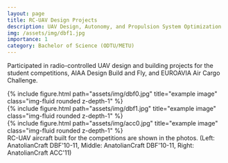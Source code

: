 ```yaml
---
layout: page
title: RC-UAV Design Projects
description: UAV Design, Autonomy, and Propulsion System Optimization  
img: /assets/img/dbf1.jpg
importance: 1
category: Bachelor of Science (ODTU/METU)
---
```


Participated in radio-controlled UAV design and building projects for the student competitions, AIAA Design Build and Fly, and EUROAVIA Air Cargo Challenge. 


<div class="row">
    <div class="col-sm mt-3 mt-md-0">
        {% include figure.html path="assets/img/dbf0.jpg" title="example image" class="img-fluid rounded z-depth-1" %}
    </div>
    <div class="col-sm mt-3 mt-md-0">
        {% include figure.html path="assets/img/dbf1.jpg" title="example image" class="img-fluid rounded z-depth-1" %}
    </div>
    <div class="col-sm mt-3 mt-md-0">
        {% include figure.html path="assets/img/acc0.jpg" title="example image" class="img-fluid rounded z-depth-1" %}
    </div>
</div>
<div class="caption">
    RC-UAV aircraft built for the competitions are shown in the photos. (Left: AnatolianCraft DBF'10-11, Middle: AnatolianCraft DBF'10-11, Right: AnatolianCraft ACC'11)
</div>
 
